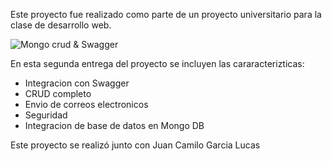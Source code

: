 Este proyecto fue realizado como parte de un proyecto universitario para la clase de desarrollo web.

![Mongo crud & Swagger](https://github.com/Gonz007/presentation/blob/2c3b6826e6b00dab4f705010e999471322220732/assets/Swagger_mongo.png)


En esta segunda entrega del proyecto se incluyen las cararacterizticas:
- Integracion con Swagger
- CRUD completo
- Envio de correos electronicos
- Seguridad
- Integracion de base de datos en Mongo DB

Este proyecto se realizó junto con Juan Camilo Garcia Lucas
